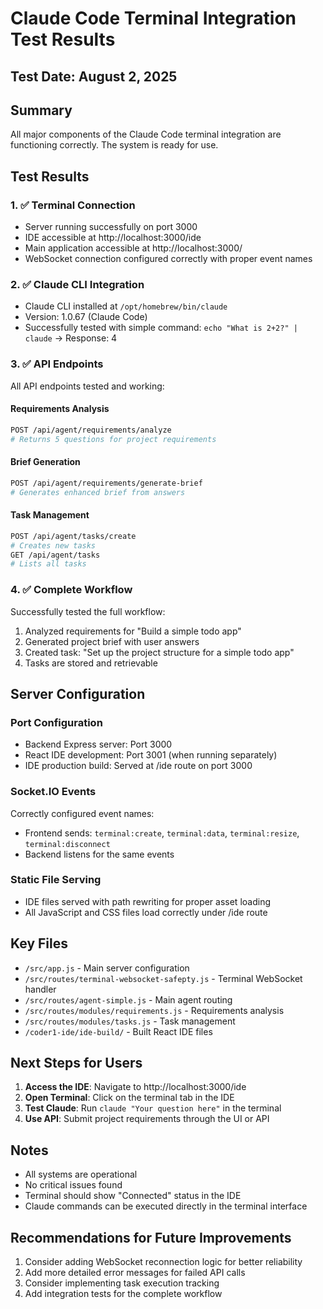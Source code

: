 # Claude Code Terminal Integration Test Results

## Test Date: August 2, 2025

## Summary
All major components of the Claude Code terminal integration are functioning correctly. The system is ready for use.

## Test Results

### 1. ✅ Terminal Connection
- Server running successfully on port 3000
- IDE accessible at http://localhost:3000/ide
- Main application accessible at http://localhost:3000/
- WebSocket connection configured correctly with proper event names

### 2. ✅ Claude CLI Integration
- Claude CLI installed at `/opt/homebrew/bin/claude`
- Version: 1.0.67 (Claude Code)
- Successfully tested with simple command: `echo "What is 2+2?" | claude` → Response: 4

### 3. ✅ API Endpoints
All API endpoints tested and working:

#### Requirements Analysis
```bash
POST /api/agent/requirements/analyze
# Returns 5 questions for project requirements
```

#### Brief Generation
```bash
POST /api/agent/requirements/generate-brief
# Generates enhanced brief from answers
```

#### Task Management
```bash
POST /api/agent/tasks/create
# Creates new tasks
GET /api/agent/tasks
# Lists all tasks
```

### 4. ✅ Complete Workflow
Successfully tested the full workflow:
1. Analyzed requirements for "Build a simple todo app"
2. Generated project brief with user answers
3. Created task: "Set up the project structure for a simple todo app"
4. Tasks are stored and retrievable

## Server Configuration

### Port Configuration
- Backend Express server: Port 3000
- React IDE development: Port 3001 (when running separately)
- IDE production build: Served at /ide route on port 3000

### Socket.IO Events
Correctly configured event names:
- Frontend sends: `terminal:create`, `terminal:data`, `terminal:resize`, `terminal:disconnect`
- Backend listens for the same events

### Static File Serving
- IDE files served with path rewriting for proper asset loading
- All JavaScript and CSS files load correctly under /ide route

## Key Files
- `/src/app.js` - Main server configuration
- `/src/routes/terminal-websocket-safepty.js` - Terminal WebSocket handler
- `/src/routes/agent-simple.js` - Main agent routing
- `/src/routes/modules/requirements.js` - Requirements analysis
- `/src/routes/modules/tasks.js` - Task management
- `/coder1-ide/ide-build/` - Built React IDE files

## Next Steps for Users

1. **Access the IDE**: Navigate to http://localhost:3000/ide
2. **Open Terminal**: Click on the terminal tab in the IDE
3. **Test Claude**: Run `claude "Your question here"` in the terminal
4. **Use API**: Submit project requirements through the UI or API

## Notes
- All systems are operational
- No critical issues found
- Terminal should show "Connected" status in the IDE
- Claude commands can be executed directly in the terminal interface

## Recommendations for Future Improvements
1. Consider adding WebSocket reconnection logic for better reliability
2. Add more detailed error messages for failed API calls
3. Consider implementing task execution tracking
4. Add integration tests for the complete workflow
